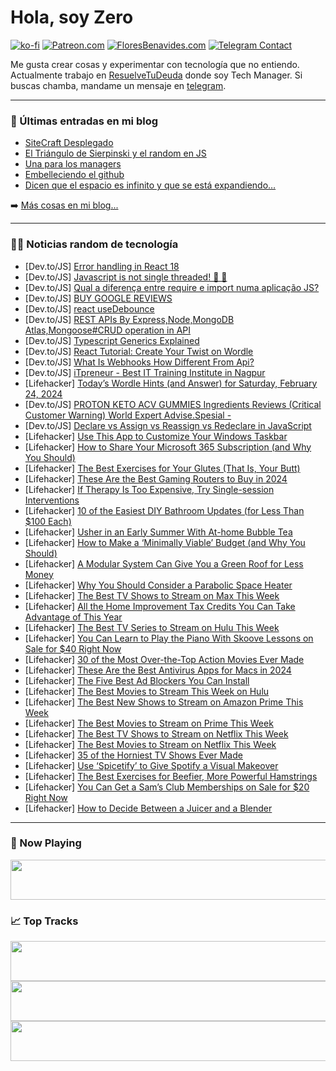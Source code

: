 # Hola, soy Zero

[![ko-fi](https://ko-fi.com/img/githubbutton_sm.svg)](https://ko-fi.com/J3J4N0LUK)
[![Patreon.com](https://img.shields.io/endpoint.svg?url=https%3A%2F%2Fshieldsio-patreon.vercel.app%2Fapi%3Fusername%3Dzerodragon%26type%3Dpatrons&style=for-the-badge)](https://patreon.com/zerodragon)
[![FloresBenavides.com](https://img.shields.io/website?down_message=oops&label=MiBlog&style=for-the-badge&up_message=online&url=https%3A%2F%2Ffloresbenavides.com)](https://floresbenavides.com)
[![Telegram Contact](https://img.shields.io/badge/escr%C3%ADbeme-ZeroDragon-%2326A5E4?style=for-the-badge&logo=telegram)](https://t.me/zerodragon)

Me gusta crear cosas y experimentar con tecnología que no entiendo.
Actualmente trabajo en [ResuelveTuDeuda](http://github.com/resuelve) donde soy Tech Manager.
Si buscas chamba, mandame un mensaje en [telegram](https://t.me/zerodragon).

---

### 📕 Últimas entradas en mi blog
<!-- BLOG-POST-LIST:START -->
- [SiteCraft Desplegado](https://floresbenavides.com/sitecraft-desplegado/)
- [El Triángulo de Sierpinski y el random en JS](https://floresbenavides.com/el-triangulo-de-sierpinski-y-el-random-en-js/)
- [Una para los managers](https://floresbenavides.com/una-para-los-managers/)
- [Embelleciendo el github](https://floresbenavides.com/embelleciendo-el-github/)
- [Dicen que el espacio es infinito y que se está expandiendo…](https://floresbenavides.com/dicen-que-el-espacio-es-infinito-y-que-se-esta-expandiendo/)
<!-- BLOG-POST-LIST:END -->

➡️ [Más cosas en mi blog...](https://floresbenavides.com)

---

### 👨‍💻 Noticias random de tecnología
<!-- TECH-POSTS:START -->
- [Dev.to/JS] [Error handling in React 18](https://dev.to/lassiecoder/error-handling-in-react-18-ll5)
- [Dev.to/JS] [Javascript is not single threaded! 🤯 🤩](https://dev.to/codeparrot/javascript-is-not-single-threaded-5915)
- [Dev.to/JS] [Qual a diferença entre require e import numa aplicação JS?](https://dev.to/vanscript/qual-a-diferenca-entre-require-e-import-numa-aplicacao-js-6ga)
- [Dev.to/JS] [BUY GOOGLE REVIEWS](https://dev.to/markwood6636/buy-google-reviews-3oe9)
- [Dev.to/JS] [react useDebounce](https://dev.to/dayvster/react-usedebounce-4bpf)
- [Dev.to/JS] [REST APIs By Express,Node,MongoDB Atlas,Mongoose#CRUD operation in API](https://dev.to/swapnanilwebdeveloper/rest-apis-by-expressnodemongodb-atlasmongoosecrud-operation-in-api-1ai)
- [Dev.to/JS] [Typescript Generics Explained](https://dev.to/younusraza909/typescript-generics-explained-3jd7)
- [Dev.to/JS] [React Tutorial: Create Your Twist on Wordle](https://dev.to/cupofcode/react-tutorial-create-your-twist-on-wordle-3ip9)
- [Dev.to/JS] [What Is Webhooks How Different From Api?](https://dev.to/sanjaykhanssk/what-is-webhooks-how-different-from-api-4odb)
- [Dev.to/JS] [iTpreneur - Best IT Training Institute in Nagpur](https://dev.to/listbusiness/itpreneur-best-it-training-institute-in-nagpur-4f6j)
- [Lifehacker] [Today’s Wordle Hints &lpar;and Answer&rpar; for Saturday, February 24, 2024](https://lifehacker.com/entertainment/wordle-hint-answer-today)
- [Dev.to/JS] [PROTON KETO ACV GUMMIES Ingredients Reviews &lpar;Critical Customer Warning&rpar; World Expert Advise.Spesial -](https://dev.to/todddrouin/proton-keto-acv-gummies-ingredients-reviews-critical-customer-warning-world-expert-advisespesial--6ka)
- [Dev.to/JS] [Declare vs Assign vs Reassign vs Redeclare in JavaScript](https://dev.to/tarekibnkhayer/declare-vs-assign-vs-reassign-vs-redeclare-in-javascript-4p7p)
- [Lifehacker] [Use This App to Customize Your Windows Taskbar](https://lifehacker.com/tech/customize-windows-taskbar)
- [Lifehacker] [How to Share Your Microsoft 365 Subscription &lpar;and Why You Should&rpar;](https://lifehacker.com/tech/sharing-microsoft-365-subscription)
- [Lifehacker] [The Best Exercises for Your Glutes &lpar;That Is, Your Butt&rpar;](https://lifehacker.com/health/best-exercises-for-your-glutes)
- [Lifehacker] [These Are the Best Gaming Routers to Buy in 2024](https://lifehacker.com/tech/best-gaming-routers)
- [Lifehacker] [If Therapy Is Too Expensive, Try Single-session Interventions](https://lifehacker.com/health/what-is-single-session-therapy)
- [Lifehacker] [10 of the Easiest DIY Bathroom Updates &lpar;for Less Than $100 Each&rpar;](https://lifehacker.com/home/best-ways-to-update-a-bathroom-on-a-budget)
- [Lifehacker] [Usher in an Early Summer With At-home Bubble Tea](https://lifehacker.com/food-drink/best-bubble-tea-recipe)
- [Lifehacker] [How to Make a ‘Minimally Viable’ Budget &lpar;and Why You Should&rpar;](https://lifehacker.com/money/how-to-make-a-minimally-viable-budget)
- [Lifehacker] [A Modular System Can Give You a Green Roof for Less Money](https://lifehacker.com/home/modular-green-roof-benefits-and-cost)
- [Lifehacker] [Why You Should Consider a Parabolic Space Heater](https://lifehacker.com/home/benefits-of-parabolic-space-heaters)
- [Lifehacker] [The Best TV Shows to Stream on Max This Week](https://lifehacker.com/entertainment/best-new-tv-shows-streaming-on-max-this-week)
- [Lifehacker] [All the Home Improvement Tax Credits You Can Take Advantage of This Year](https://lifehacker.com/all-the-home-improvement-tax-credits-you-can-take-advan-1849954962)
- [Lifehacker] [The Best TV Series to Stream on Hulu This Week](https://lifehacker.com/entertainment/best-new-tv-shows-to-stream-on-hulu)
- [Lifehacker] [You Can Learn to Play the Piano With Skoove Lessons on Sale for $40 Right Now](https://lifehacker.com/entertainment/skoove-premium-piano-lessons-sale)
- [Lifehacker] [30 of the Most Over-the-Top Action Movies Ever Made](https://lifehacker.com/most-violent-action-movies-ever-made)
- [Lifehacker] [These Are the Best Antivirus Apps for Macs in 2024](https://lifehacker.com/tech/best-antivirus-apps-for-mac)
- [Lifehacker] [The Five Best Ad Blockers You Can Install](https://lifehacker.com/tech/the-best-ad-blockers)
- [Lifehacker] [The Best Movies to Stream This Week on Hulu](https://lifehacker.com/entertainment/best-movies-to-stream-this-week-on-hulu)
- [Lifehacker] [The Best New Shows to Stream on Amazon Prime This Week](https://lifehacker.com/entertainment/the-best-shows-to-stream-on-amazon-this-week)
- [Lifehacker] [The Best Movies to Stream on Prime This Week](https://lifehacker.com/entertainment/best-movies-to-stream-on-prime)
- [Lifehacker] [The Best TV Shows to Stream on Netflix This Week](https://lifehacker.com/entertainment/best-new-series-coming-to-netflix-this-week)
- [Lifehacker] [The Best Movies to Stream on Netflix This Week](https://lifehacker.com/entertainment/the-best-movies-on-netflix-this-week)
- [Lifehacker] [35 of the Horniest TV Shows Ever Made](https://lifehacker.com/horniest-tv-shows-of-all-time)
- [Lifehacker] [Use ‘Spicetify’ to Give Spotify a Visual Makeover](https://lifehacker.com/tech/how-to-customize-spotify)
- [Lifehacker] [The Best Exercises for Beefier, More Powerful Hamstrings](https://lifehacker.com/health/the-best-hamstring-exercises)
- [Lifehacker] [You Can Get a Sam’s Club Memberships on Sale for $20 Right Now](https://lifehacker.com/sams-club-membership-sale)
- [Lifehacker] [How to Decide Between a Juicer and a Blender](https://lifehacker.com/food-drink/juicer-versus-blender-and-which-one-you-need)<!-- TECH-POSTS:END -->

---

### 🎵 Now Playing
<a href="https://spotify-now-playing-dun.vercel.app/now-playing?open"><img src="https://spotify-now-playing-dun.vercel.app/now-playing" width="540" height="64"></a>

### 📈 Top Tracks
<a href="https://spotify-now-playing-dun.vercel.app/top-tracks?i=1&open"><img src="https://spotify-now-playing-dun.vercel.app/top-tracks?i=1" width="540" height="64"></a>
<a href="https://spotify-now-playing-dun.vercel.app/top-tracks?i=2&open"><img src="https://spotify-now-playing-dun.vercel.app/top-tracks?i=2" width="540" height="64"></a>
<a href="https://spotify-now-playing-dun.vercel.app/top-tracks?i=3&open"><img src="https://spotify-now-playing-dun.vercel.app/top-tracks?i=3" width="540" height="64"></a>
